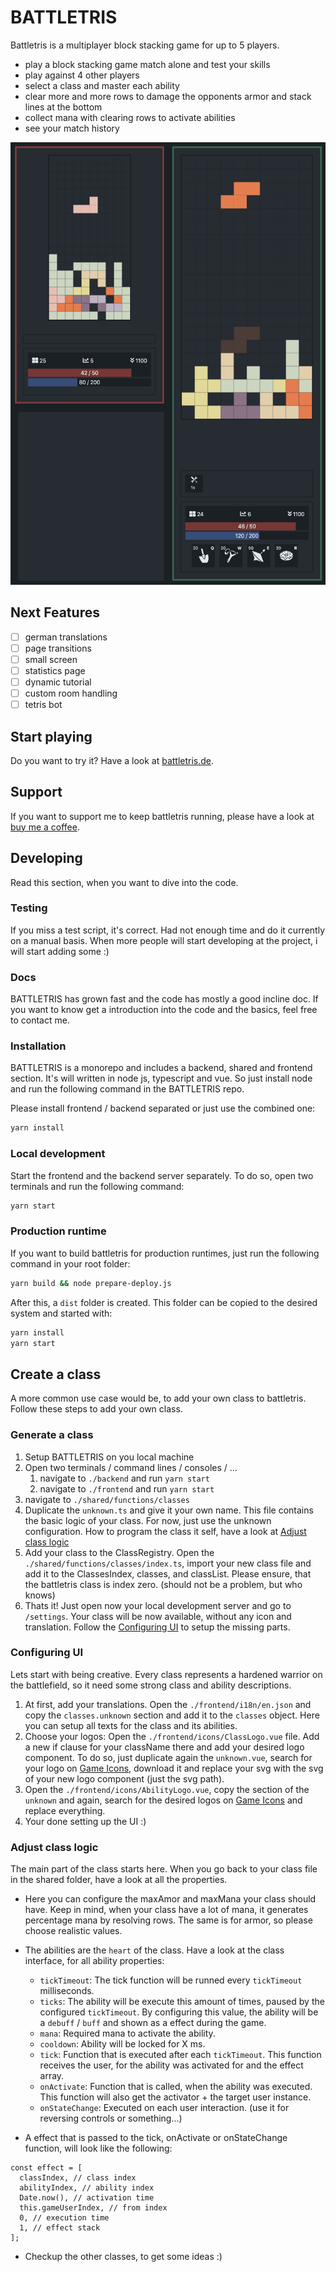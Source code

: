 # BATTLETRIS

Battletris is a multiplayer block stacking game for up to 5 players.

- play a block stacking game match alone and test your skills
- play against 4 other players
- select a class and master each ability
- clear more and more rows to damage the opponents armor and stack lines at the bottom
- collect mana with clearing rows to activate abilities
- see your match history

![Game Screenshot](https://raw.githubusercontent.com/Tschuck/battletris/develop/docs/game-screenshot.png)

## Next Features

- [ ] german translations
- [ ] page transitions
- [ ] small screen
- [ ] statistics page
- [ ] dynamic tutorial
- [ ] custom room handling
- [ ] tetris bot

## Start playing

Do you want to try it? Have a look at [battletris.de](https://battletris.de).

## Support

If you want to support me to keep battletris running, please have a look at [buy me a coffee](https://www.buymeacoffee.com/eo3m4BAyO).

## Developing

Read this section, when you want to dive into the code.

### Testing

If you miss a test script, it's correct. Had not enough time and do it currently on a manual basis. When more people will start developing at the project, i will start adding some :)

### Docs

BATTLETRIS has grown fast and the code has mostly a good incline doc. If you want to know get a introduction into the code and the basics, feel free to contact me.

### Installation

BATTLETRIS is a monorepo and includes a backend, shared and frontend section. It's will written in node js, typescript  and vue. So just install node and run the following command in the BATTLETRIS repo.

Please install frontend / backend separated or just use the combined one:

```sh
yarn install
```

### Local development

Start the frontend and the backend server separately. To do so, open two terminals and run the following command:

```sh
yarn start
```

### Production runtime

If you want to build battletris for production runtimes, just run the following command in your root folder:

```sh
yarn build && node prepare-deploy.js
```

After this, a `dist` folder is created. This folder can be copied to the desired system and started with:

```sh
yarn install
yarn start
```

## Create a class

A more common use case would be, to add your own class to battletris. Follow these steps to add your own class.

### Generate a class

1. Setup BATTLETRIS on you local machine
2. Open two terminals / command lines / consoles / ...
   1. navigate to `./backend` and run `yarn start`
   2. navigate to `./frontend` and run `yarn start`
3. navigate to `./shared/functions/classes`
4. Duplicate the `unknown.ts` and give it your own name. This file contains the basic logic of your class. For now, just use the unknown configuration. How to program the class it self, have a look at [Adjust class logic](#adjust-class-logic)
5. Add your class to the ClassRegistry. Open the `./shared/functions/classes/index.ts`, import your new class file and add it to the ClassesIndex, classes, and classList. Please ensure, that the battletris class is index zero. (should not be a problem, but who knows)
6. Thats it! Just open now your local development server and go to `/settings`. Your class will be now available, without any icon and translation. Follow the [Configuring UI](#configuring-ui) to setup the missing parts.

### Configuring UI

Lets start with being creative. Every class represents a hardened warrior on the battlefield, so it need some strong class and ability descriptions.

1. At first, add your translations. Open the `./frontend/i18n/en.json` and copy the `classes.unknown` section and add it to the `classes` object. Here you can setup all texts for the class and its abilities.
2. Choose your logos: Open the `./frontend/icons/ClassLogo.vue` file. Add a new if clause for your className there and add your desired logo component. To do so, just duplicate again the `unknown.vue`, search for your logo on [Game Icons](https://game-icons.net), download it and replace your svg with the svg of your new logo component (just the svg path).
3. Open the `./frontend/icons/AbilityLogo.vue`, copy the section of the `unknown` and again, search for the desired logos on [Game Icons](https://game-icons.net) and replace everything.
4. Your done setting up the UI :)

### Adjust class logic

The main part of the class starts here. When you go back to your class file in the shared folder, have a look at all the properties.

- Here you can configure the maxAmor and maxMana your class should have. Keep in mind, when your class have a lot of mana, it generates percentage mana by resolving rows. The same is for armor, so please choose realistic values.

- The abilities are the `heart` of the class. Have a look at the class interface, for all ability properties:
  - `tickTimeout`: The tick function will be runned every `tickTimeout` milliseconds.
  - `ticks`: The ability will be execute this amount of times, paused by the configured `tickTimeout`. By configuring this value, the ability will be a `debuff` / `buff` and shown as a effect during the game.
  - `mana`: Required mana to activate the ability.
  - `cooldown`: Ability will be locked for X ms.
  - `tick`: Function that is executed after each `tickTimeout`. This function receives the user, for the ability was activated for and the effect array.
  - `onActivate`: Function that is called, when the ability was executed. This function will also get the activator + the target user instance.
  - `onStateChange`: Executed on each user interaction. (use it for reversing controls or something...)

- A effect that is passed to the tick, onActivate or onStateChange function, will look like the following:

```
const effect = [
  classIndex, // class index
  abilityIndex, // ability index
  Date.now(), // activation time
  this.gameUserIndex, // from index
  0, // execution time
  1, // effect stack
];
```

- Checkup the other classes, to get some ideas :)
